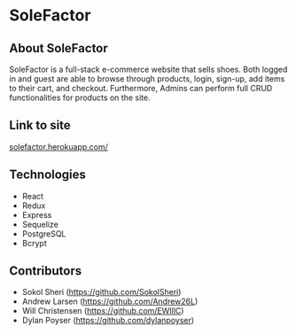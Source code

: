 # SoleFactor

## About SoleFactor

SoleFactor is a full-stack e-commerce website that sells shoes. Both logged in and guest are able to browse through products, login, sign-up, add items to their cart, and checkout. Furthermore, Admins can perform full CRUD functionalities for products on the site.

## Link to site

[solefactor.herokuapp.com/](https://solefactor.herokuapp.com/)

## Technologies

- React
- Redux
- Express
- Sequelize
- PostgreSQL
- Bcrypt

## Contributors

- Sokol Sheri (https://github.com/SokolSheri)
- Andrew Larsen (https://github.com/Andrew26L)
- Will Christensen (https://github.com/EWIllC)
- Dylan Poyser (https://github.com/dylanpoyser)
